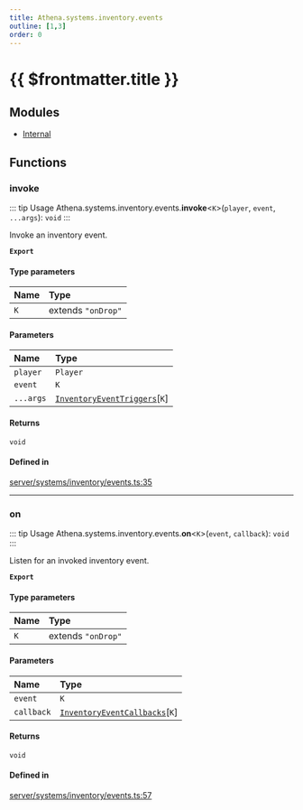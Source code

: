 ```yaml
---
title: Athena.systems.inventory.events
outline: [1,3]
order: 0
---
```


# {{ $frontmatter.title }}


## Modules

- [Internal](server_systems_inventory_events_Internal.md)

## Functions

### invoke

::: tip Usage
Athena.systems.inventory.events.**invoke**<`K`\>(`player`, `event`, `...args`): `void`
:::

Invoke an inventory event.

**`Export`**

#### Type parameters

| Name | Type |
| :------ | :------ |
| `K` | extends ``"onDrop"`` |

#### Parameters

| Name | Type |
| :------ | :------ |
| `player` | `Player` |
| `event` | `K` |
| `...args` | [`InventoryEventTriggers`](../interfaces/server_systems_inventory_events_Internal_InventoryEventTriggers.md)[`K`] |

#### Returns

`void`

#### Defined in

[server/systems/inventory/events.ts:35](https://github.com/Stuyk/altv-athena/blob/90cd63d/src/core/server/systems/inventory/events.ts#L35)

___

### on

::: tip Usage
Athena.systems.inventory.events.**on**<`K`\>(`event`, `callback`): `void`
:::

Listen for an invoked inventory event.

**`Export`**

#### Type parameters

| Name | Type |
| :------ | :------ |
| `K` | extends ``"onDrop"`` |

#### Parameters

| Name | Type |
| :------ | :------ |
| `event` | `K` |
| `callback` | [`InventoryEventCallbacks`](../interfaces/server_systems_inventory_events_Internal_InventoryEventCallbacks.md)[`K`] |

#### Returns

`void`

#### Defined in

[server/systems/inventory/events.ts:57](https://github.com/Stuyk/altv-athena/blob/90cd63d/src/core/server/systems/inventory/events.ts#L57)
